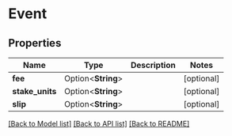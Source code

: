 # Event

## Properties

Name | Type | Description | Notes
------------ | ------------- | ------------- | -------------
**fee** | Option<**String**> |  | [optional]
**stake_units** | Option<**String**> |  | [optional]
**slip** | Option<**String**> |  | [optional]

[[Back to Model list]](../README.md#documentation-for-models) [[Back to API list]](../README.md#documentation-for-api-endpoints) [[Back to README]](../README.md)



